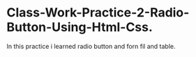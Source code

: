 # Class-Work-Practice-2-Radio-Button-Using-Html-Css.
In this practice i learned radio button and forn fil and table.
